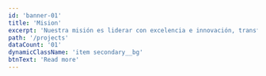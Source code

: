 ```yaml
---
id: 'banner-01'
title: 'Mision'
excerpt: 'Nuestra misión es liderar con excelencia e innovación, transformando sueños en realidades y contribuyendo al desarrollo sostenible de comunidades y espacios.'
path: '/projects'
dataCount: '01'
dynamicClassName: 'item secondary__bg'
btnText: 'Read more'
---
```

